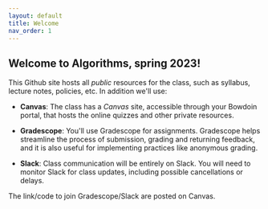 ```yaml
---
layout: default 
title: Welcome
nav_order: 1
---
```



## Welcome to Algorithms, spring 2023! 

This Github site hosts all _public_ resources for the class, such as syllabus, lecture notes, policies, etc.  In addition we'll use: 

* __Canvas__: The class  has  a _Canvas_ site, accessible through your Bowdoin portal, that hosts the online quizzes and other private resources. 

* __Gradescope__:  You'll use Gradescope for assignments. Gradescope helps streamline the process of submission, grading and returning feedback, and it is also useful for implementing practices like anonymous grading.

* __Slack__: Class communication will be entirely on Slack. You will need to monitor Slack for class updates, including possible cancellations or delays. 

The link/code to join Gradescope/Slack are posted on Canvas. 
